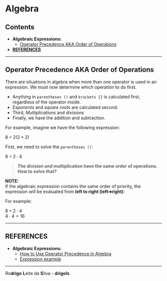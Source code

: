 # Algebra

## Contents

 - **Algebraic Expressions:**
   - [Operator Precedence AKA Order of Operations](#operator-precedence)
 - [**REFERENCES**](#ref)




































































































<!--- ( Algebraic Expressions ) --->

---

<div id="operator-precedence"></div>

## Operator Precedence AKA Order of Operations

There are situations in algebra when more than one operator is used in an expression. We must now determine which operation to do first.

 - Anything in `parentheses ()` and `brackets {}` is calculated first, regardless of the operator inside.
 - *Exponents* and *square roots* are calculated second.
 - Third, *Multiplications* and *divisions*
 - Finally, we have the addition and subtraction.

For example, imagine we have the following expression:

$8 \div 2 (2 + 2)$

First, we need to solve the `parentheses ()`:

$8 \div 2 \cdot 4$

> **The division and multiplication have the same order of operations. How to solve that?**

**NOTE:**  
If the algebraic expression contains the same order of priority, the expression will be evaluated from **left to right (left➔right)**:

For example:

$8 \div 2 \cdot 4$  
$4 \cdot 4 = 16$

































































































<!--- ( REFERENCES ) --->

---

<div id="ref"></div>

## REFERENCES

 - **Algebraic Expressions:**
   - [How to Use Operator Precedence in Algebra](https://www.intmath.com/blog/mathematics/how-to-use-operator-precedence-in-algebra-12416)
   - [Expression example](https://www.instagram.com/p/Cw6GF4kLrz9/)

---

Ro**drigo** **L**eite da **S**ilva - **drigols**
